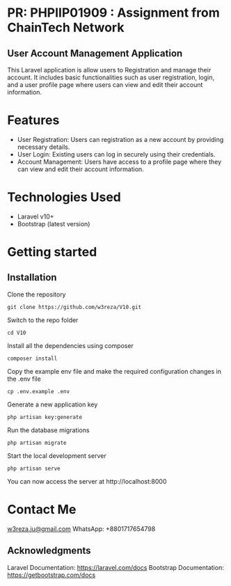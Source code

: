 # PR: PHPIIP01909 : Assignment from ChainTech Network

## User Account Management Application
This Laravel application is allow users to Registration and manage their account. It includes basic functionalities such as user registration, login, and a user profile page where users can view and edit their account information.

# Features
- User Registration: Users can registration as a new account by providing necessary details.
-  User Login: Existing users can log in securely using their credentials.
-  Account Management: Users have access to a profile page where they can view and edit their account information.

# Technologies Used
- Laravel v10+
- Bootstrap (latest version)

# Getting started

## Installation

Clone the repository

    git clone https://github.com/w3reza/V10.git

Switch to the repo folder

    cd V10

Install all the dependencies using composer

    composer install

Copy the example env file and make the required configuration changes in the .env file

    cp .env.example .env

Generate a new application key

    php artisan key:generate


Run the database migrations 

    php artisan migrate

Start the local development server

    php artisan serve

You can now access the server at http://localhost:8000

# Contact Me
w3reza.ju@gmail.com
WhatsApp: +8801717654798

## Acknowledgments
Laravel Documentation: https://laravel.com/docs
 Bootstrap Documentation: https://getbootstrap.com/docs
